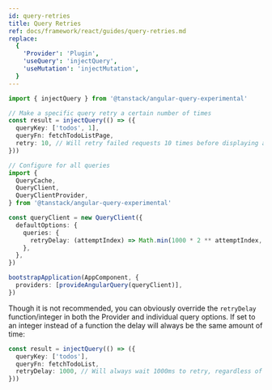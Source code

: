```yaml
---
id: query-retries
title: Query Retries
ref: docs/framework/react/guides/query-retries.md
replace:
  {
    'Provider': 'Plugin',
    'useQuery': 'injectQuery',
    'useMutation': 'injectMutation',
  }
---
```


[//]: # 'Info'
[//]: # 'Info'
[//]: # 'Example'

```ts
import { injectQuery } from '@tanstack/angular-query-experimental'

// Make a specific query retry a certain number of times
const result = injectQuery(() => ({
  queryKey: ['todos', 1],
  queryFn: fetchTodoListPage,
  retry: 10, // Will retry failed requests 10 times before displaying an error
}))
```

[//]: # 'Example'
[//]: # 'Example2'

```ts
// Configure for all queries
import {
  QueryCache,
  QueryClient,
  QueryClientProvider,
} from '@tanstack/angular-query-experimental'

const queryClient = new QueryClient({
  defaultOptions: {
    queries: {
      retryDelay: (attemptIndex) => Math.min(1000 * 2 ** attemptIndex, 30000),
    },
  },
})

bootstrapApplication(AppComponent, {
  providers: [provideAngularQuery(queryClient)],
})
```

[//]: # 'Example2'

Though it is not recommended, you can obviously override the `retryDelay` function/integer in both the Provider and individual query options. If set to an integer instead of a function the delay will always be the same amount of time:

[//]: # 'Example3'

```ts
const result = injectQuery(() => ({
  queryKey: ['todos'],
  queryFn: fetchTodoList,
  retryDelay: 1000, // Will always wait 1000ms to retry, regardless of how many retries
}))
```

[//]: # 'Example3'
